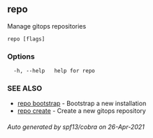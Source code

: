 ## repo

Manage gitops repositories

```
repo [flags]
```

### Options

```
  -h, --help   help for repo
```

### SEE ALSO

* [repo bootstrap](repo_bootstrap.md)	 - Bootstrap a new installation
* [repo create](repo_create.md)	 - Create a new gitops repository

###### Auto generated by spf13/cobra on 26-Apr-2021
